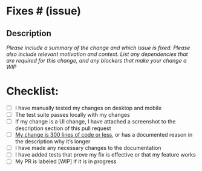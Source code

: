 # Fixes # (issue)
## Description
*Please include a summary of the change and which issue is fixed. Please also include relevant motivation and context. List any dependencies that are required for this change, and any blockers that make your change a WIP*
<your description here>

# Checklist:
- [ ] I have manually tested my changes on desktop and mobile
- [ ] The test suite passes locally with my changes
- [ ] If my change is a UI change, I have attached a screenshot to the description section of this pull request
- [ ] [My change is 300 lines of code or less](https://github.com/MoveOnOrg/Spoke/blob/main/CONTRIBUTING.md#your-first-code-contribution), or has a documented reason in the description why it’s longer
- [ ] I have made any necessary changes to the documentation
- [ ] I have added tests that prove my fix is effective or that my feature works
- [ ] My PR is labeled [WIP] if it is in progress
